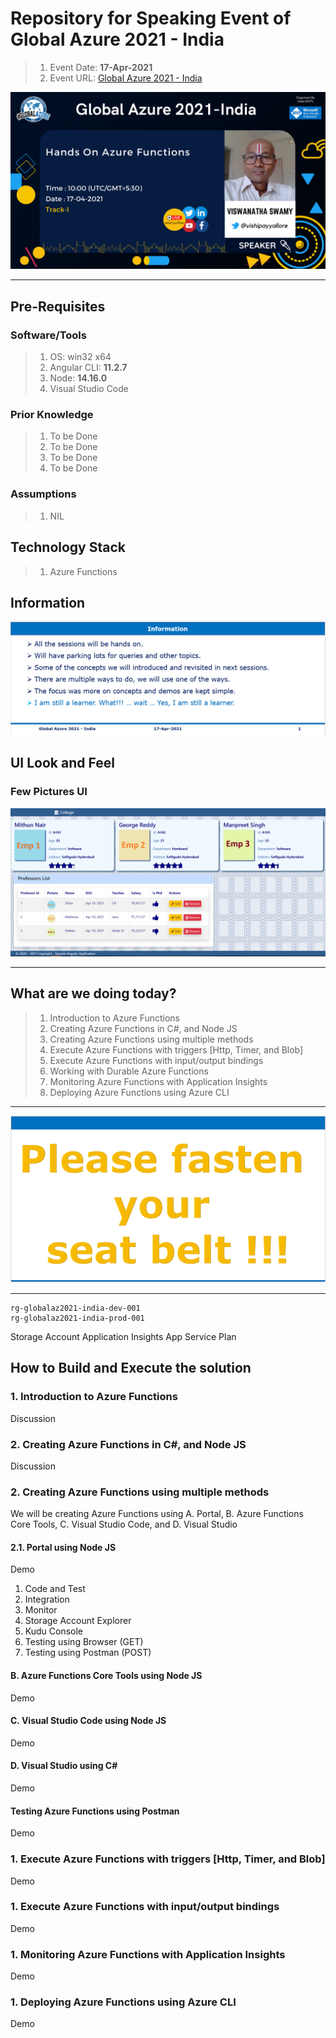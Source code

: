 # Repository for Speaking Event of Global Azure 2021 - India 

> 1. Event Date: **17-Apr-2021**
> 1. Event URL: [Global Azure 2021 - India](https://gab2021.azurewebsites.net/)

![Hands on Azure Functions |100x100](./Documentation/Images/ViswanathaSwamyPK.PNG)

----------------------------------------------------------------------------------------------------------------

## Pre-Requisites

### Software/Tools
> 1. OS: win32 x64
> 1. Angular CLI: **11.2.7**
> 1. Node: **14.16.0**
> 1. Visual Studio Code

### Prior Knowledge
> 1. To be Done
> 1. To be Done
> 1. To be Done
> 1. To be Done

### Assumptions
> 1. NIL

## Technology Stack
> 1. Azure Functions

## Information
![Information | 100x100](./Documentation/Images/Information.PNG)

## UI Look and Feel

### Few Pictures UI 
![UI Look and Feel | 100x100](./Documentation/Images/UILook_N_Feel.PNG)

----------------------------------------------------------------------------------------------------------------

## What are we doing today?
> 1. Introduction to Azure Functions
> 1. Creating Azure Functions in C#, and Node JS
> 1. Creating Azure Functions using multiple methods
> 1. Execute Azure Functions with triggers [Http, Timer, and Blob]
> 1. Execute Azure Functions with input/output bindings
> 1. Working with Durable Azure Functions
> 1. Monitoring Azure Functions with Application Insights
> 1. Deploying Azure Functions using Azure CLI
----------------------------------------------------------------------------------------------------------------

![Information | 100x100](./Documentation/Images/SeatBelt.PNG)

----------------------------------------------------------------------------------------------------------------

```
rg-globalaz2021-india-dev-001
rg-globalaz2021-india-prod-001
```

Storage Account
Application Insights
App Service Plan

## How to Build and Execute the solution

### **1. Introduction to Azure Functions**
Discussion

### **2. Creating Azure Functions in C#, and Node JS**
Discussion

### **2. Creating Azure Functions using multiple methods**
We will be creating Azure Functions using A. Portal, B. Azure Functions Core Tools, C. Visual Studio Code, and D. Visual Studio

#### **2.1. Portal using Node JS**
Demo

1. Code and Test
1. Integration
1. Monitor
1. Storage Account Explorer
1. Kudu Console
1. Testing using Browser (GET)
1. Testing using Postman (POST)


#### **B. Azure Functions Core Tools using Node JS**
Demo

#### **C. Visual Studio Code using Node JS**
Demo

#### **D. Visual Studio using C#**
Demo

#### **Testing Azure Functions using Postman**
Demo

### **1. Execute Azure Functions with triggers [Http, Timer, and Blob]**
Demo

### **1. Execute Azure Functions with input/output bindings**
Demo

### **1. Monitoring Azure Functions with Application Insights**
Demo

### **1. Deploying Azure Functions using Azure CLI**
Demo
